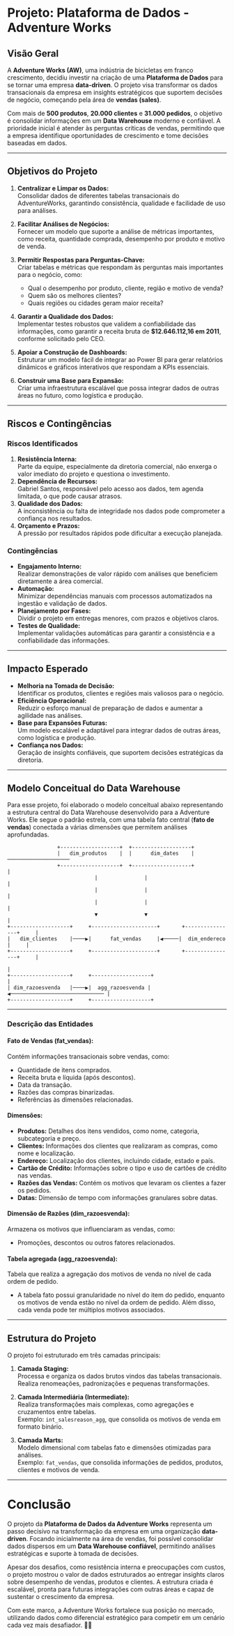 # Projeto: Plataforma de Dados - Adventure Works

## **Visão Geral**
A **Adventure Works (AW)**, uma indústria de bicicletas em franco crescimento, decidiu investir na criação de uma **Plataforma de Dados** para se tornar uma empresa **data-driven**. O projeto visa transformar os dados transacionais da empresa em insights estratégicos que suportem decisões de negócio, começando pela área de **vendas (sales)**. 

Com mais de **500 produtos**, **20.000 clientes** e **31.000 pedidos**, o objetivo é consolidar informações em um **Data Warehouse** moderno e confiável. A prioridade inicial é atender às perguntas críticas de vendas, permitindo que a empresa identifique oportunidades de crescimento e tome decisões baseadas em dados.

---

## **Objetivos do Projeto**

1. **Centralizar e Limpar os Dados:**  
   Consolidar dados de diferentes tabelas transacionais do AdventureWorks, garantindo consistência, qualidade e facilidade de uso para análises.

2. **Facilitar Análises de Negócios:**  
   Fornecer um modelo que suporte a análise de métricas importantes, como receita, quantidade comprada, desempenho por produto e motivo de venda.

3. **Permitir Respostas para Perguntas-Chave:**  
   Criar tabelas e métricas que respondam às perguntas mais importantes para o negócio, como:
   - Qual o desempenho por produto, cliente, região e motivo de venda?
   - Quem são os melhores clientes?
   - Quais regiões ou cidades geram maior receita?

4. **Garantir a Qualidade dos Dados:**  
   Implementar testes robustos que validem a confiabilidade das informações, como garantir a receita bruta de **$12.646.112,16 em 2011**, conforme solicitado pelo CEO.

5. **Apoiar a Construção de Dashboards:**  
   Estruturar um modelo fácil de integrar ao Power BI para gerar relatórios dinâmicos e gráficos interativos que respondam a KPIs essenciais.

6. **Construir uma Base para Expansão:**  
   Criar uma infraestrutura escalável que possa integrar dados de outras áreas no futuro, como logística e produção.

---

## **Riscos e Contingências**

### **Riscos Identificados**
1. **Resistência Interna:**  
   Parte da equipe, especialmente da diretoria comercial, não enxerga o valor imediato do projeto e questiona o investimento.  
2. **Dependência de Recursos:**  
   Gabriel Santos, responsável pelo acesso aos dados, tem agenda limitada, o que pode causar atrasos.  
3. **Qualidade dos Dados:**  
   A inconsistência ou falta de integridade nos dados pode comprometer a confiança nos resultados.  
4. **Orçamento e Prazos:**  
   A pressão por resultados rápidos pode dificultar a execução planejada.

### **Contingências**
- **Engajamento Interno:**  
   Realizar demonstrações de valor rápido com análises que beneficiem diretamente a área comercial.  
- **Automação:**  
   Minimizar dependências manuais com processos automatizados na ingestão e validação de dados.  
- **Planejamento por Fases:**  
   Dividir o projeto em entregas menores, com prazos e objetivos claros.  
- **Testes de Qualidade:**  
   Implementar validações automáticas para garantir a consistência e a confiabilidade das informações.

---

## **Impacto Esperado**
- **Melhoria na Tomada de Decisão:**  
   Identificar os produtos, clientes e regiões mais valiosos para o negócio.  
- **Eficiência Operacional:**  
   Reduzir o esforço manual de preparação de dados e aumentar a agilidade nas análises.  
- **Base para Expansões Futuras:**  
   Um modelo escalável e adaptável para integrar dados de outras áreas, como logística e produção.  
- **Confiança nos Dados:**  
   Geração de insights confiáveis, que suportem decisões estratégicas da diretoria.
---

## **Modelo Conceitual do Data Warehouse**

Para esse projeto, foi elaborado o modelo conceitual abaixo representando a estrutura central do Data Warehouse desenvolvido para a Adventure Works. Ele segue o padrão estrela, com uma tabela fato central (**fato de vendas**) conectada a várias dimensões que permitem análises aprofundadas.

```plaintext
                +-------------------+  +-------------------+   
                |   dim_produtos    |  |      dim_dates    |────────────────────
                +-------------------+  +-------------------+                   |
                            |               |                                  |
                            |               |                                  |
                            |               |                                  | 
                            ▼               ▼                                  |
+-------------------+     +---------------------+       +----------------+     |
|   dim_clientes    |────▶|      fat_vendas     |◀─────|  dim_endereco  |     | 
+-------------------+     +---------------------+       +----------------+     |
                                                                               |
+-------------------+     +-------------------+                                |
| dim_razoesvenda   |────▶|  agg_razoesvenda |◀────────────────────────────── |
+-------------------+     +-------------------+
```
---
### **Descrição das Entidades**

#### **Fato de Vendas (fat_vendas):**
Contém informações transacionais sobre vendas, como:
- Quantidade de itens comprados.
- Receita bruta e líquida (após descontos).
- Data da transação.
- Razões das compras binarizadas.
- Referências às dimensões relacionadas.

#### **Dimensões:**
- **Produtos:** Detalhes dos itens vendidos, como nome, categoria, subcategoria e preço.
- **Clientes:** Informações dos clientes que realizaram as compras, como nome e localização.
- **Endereço:** Localização dos clientes, incluindo cidade, estado e país.
- **Cartão de Crédito:** Informações sobre o tipo e uso de cartões de crédito nas vendas.
- **Razões das Vendas:** Contém os motivos que levaram os clientes a fazer os pedidos.
- **Datas:** Dimensão de tempo com informações granulares sobre datas.

#### **Dimensão de Razões (dim_razoesvenda):**

Armazena os motivos que influenciaram as vendas, como:

- Promoções, descontos ou outros fatores relacionados.

#### **Tabela agregada (agg_razoesvenda):**

Tabela que realiza a agregação dos motivos de venda no nível de cada ordem de pedido.

- A tabela fato possui granularidade no nível do item do pedido, enquanto os motivos de venda estão no nível da ordem de pedido. Além disso, cada venda pode ter múltiplos motivos associados.
---

## **Estrutura do Projeto**

O projeto foi estruturado em três camadas principais:

1. **Camada Staging:**  
   Processa e organiza os dados brutos vindos das tabelas transacionais. Realiza renomeações, padronizações e pequenas transformações.

2. **Camada Intermediária (Intermediate):**  
   Realiza transformações mais complexas, como agregações e cruzamentos entre tabelas.  
   Exemplo: `int_salesreason_agg`, que consolida os motivos de venda em formato binário.

3. **Camada Marts:**  
   Modelo dimensional com tabelas fato e dimensões otimizadas para análises.  
   Exemplo: `fat_vendas`, que consolida informações de pedidos, produtos, clientes e motivos de venda.

---

# **Conclusão**

O projeto da **Plataforma de Dados da Adventure Works** representa um passo decisivo na transformação da empresa em uma organização **data-driven**. Focando inicialmente na área de vendas, foi possível consolidar dados dispersos em um **Data Warehouse confiável**, permitindo análises estratégicas e suporte à tomada de decisões.

Apesar dos desafios, como resistência interna e preocupações com custos, o projeto mostrou o valor de dados estruturados ao entregar insights claros sobre desempenho de vendas, produtos e clientes. A estrutura criada é escalável, pronta para futuras integrações com outras áreas e capaz de sustentar o crescimento da empresa.

Com este marco, a Adventure Works fortalece sua posição no mercado, utilizando dados como diferencial estratégico para competir em um cenário cada vez mais desafiador. 🚴‍♂️
